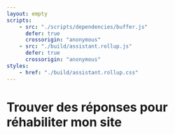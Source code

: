 ```yaml
---
layout: empty
scripts:
    - src: "./scripts/dependencies/buffer.js"
      defer: true
      crossorigin: "anonymous"
    - src: "./build/assistant.rollup.js"
      defer: true
      crossorigin: "anonymous"
styles:
    - href: "./build/assistant.rollup.css"
---
```


# Trouver des réponses pour réhabiliter mon site

<div class="svelte-main"></div>

<style>
  .svelte-main{
    max-width: 50rem;
  }
</style>
